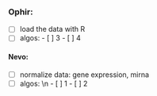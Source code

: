 
### Ophir:
- [ ] load the data with R
- [ ] algos: 
             - [ ] 3
             - [ ] 4

#### Nevo:
- [ ] normalize data: gene expression, mirna
- [ ] algos: \n
             - [ ] 1
             - [ ] 2
